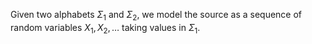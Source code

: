 Given two alphabets $\Sigma_{1}$ and $\Sigma_{2}$, we model the source as a sequence of random variables $X_{1},X_{2},\dots$ taking values in $\Sigma_{1}$.
